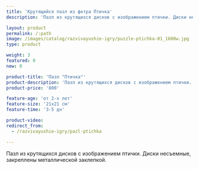 ```yaml
---
title: 'Крутящийся пазл из фетра Птичка'
description: 'Пазл из крутящихся дисков с изображением птички. Диски несъемные, закреплены металлической заклепкой.'

layout: product
permalink: /:path
image: /images/catalog/razvivayushie-igry/puzzle-ptichka-01_1600w.jpg
type: product

weight: 3
featured: 0
new: 0

product-title: 'Пазл "Птичка"'
product-description: 'Пазл из крутящихся дисков с изображением птички. Диски несъемные, закреплены металлической заклепкой.'
product-price: '800'

feature-age: 'от 2-х лет'
feature-size: '21х21 см'
feature-time: '3-5 дн'

product-video: 
redirect_from:
  - /razvivayushie-igry/pazl-ptichka

---
```

Пазл из крутящихся дисков с изображением птички. Диски несъемные, закреплены металлической заклепкой. 